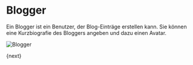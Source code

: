 <!-- add-breadcrumbs -->
# Blogger


Ein Blogger ist ein Benutzer, der Blog-Einträge erstellen kann. Sie können eine Kurzbiografie des Bloggers angeben und dazu einen Avatar.

<img class="screenshot" alt="Blogger" src="{{docs_base_url}}/assets/img/website/blogger.png">

{next}
